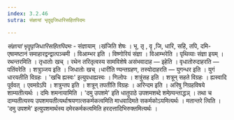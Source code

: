 ```yaml
---
index: 3.2.46
sutra: संज्ञायां भृतॄवृजिधारिसहितपिदमः

---
```

_संज्ञायां भृतॄवृजिधारिसहितपिदमः_ - संज्ञायाम् ।ख॑जिति शेषः । भृ, तृ , वृ ,जि, धारि, सहि, तपि, दमि- एषामष्टानं समाहारद्वन्द्वात्पञ्चमी । विआम्भर इति । विष्णोरियं संज्ञा । विआम्भरेति । पृथिव्याः संज्ञा इयम् । रथन्तरमिति । तृधातोः खच् । रथेन तरितृत्वस्य सामविशेषे असंभवादाह —  इहेति । वृधातोरुदाहरति —  पतिंवरेति । शत्रुञ्जय इति । जिधातोः खच् ।धारी॑ति ण्यन्तग्रहण, तस्योदाहरति —  युगन्धर इति । युगं धारयतीति विग्रहः । 'खचि ह्यस्वः' इत्युपधाह्यस्वः । णिलोपः । शत्रुंसह इति । शत्रून् सहते विग्रहः । ह्यस्वादि पूर्ववत् । एवमग्रेऽपि । शत्रुन्तप इति । शत्रून् तपतीति विग्रहः । अरिन्दम इति । अरिषु निग्रहविषये शाम्यतीत्यर्थः । दमिः शमनायामिति । 'दमु उपशमे' इति धातुपाठे उपशमशब्दे शमेण्र्यन्ताद्धञ् । तथा च दाम्यतीत्यस्य उपशमयतीत्यर्थाश्रयणात्सकर्मकत्वमिति माधवादिमते सकर्मकोऽयमित्यर्थः । मतान्तरे त्विति । 'दमु उपशमे' इत्युपशमार्थस्य दमेरकर्मकत्वमिति हरदत्तादिभिरुक्तमित्यर्थः ।